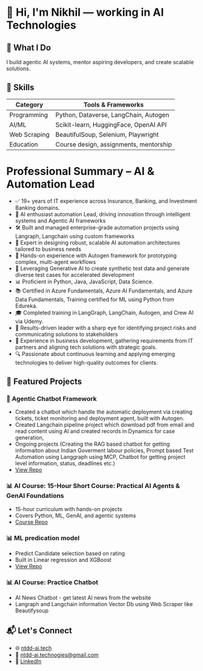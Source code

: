 # 👋 Hi, I'm Nikhil — working in AI Technologies

## 🚀 What I Do
I build agentic AI systems, mentor aspiring developers, and create scalable solutions.

## 🧠 Skills
| Category        | Tools & Frameworks                          |
|----------------|---------------------------------------------|
| Programming     | Python, Dataverse, LangChain, Autogen       |
| AI/ML           | Scikit-learn, HuggingFace, OpenAI API       |
| Web Scraping    | BeautifulSoup, Selenium, Playwright         |
| Education       | Course design, assignments, mentorship      |

# Professional Summary – AI & Automation Lead
- ✅ 19+ years of IT experience across Insurance, Banking, and Investment Banking domains.
- 🤖 AI enthusiast automation Lead, driving innovation through intelligent systems and Agentic AI frameworks
- 🛠️ Built and managed enterprise-grade automation projects using Langraph, Langchain using custom frameworks
- 🔄 Expert in designing robust, scalable AI automation architectures tailored to business needs
- 🧠 Hands-on experience with Autogen framework for prototyping complex, multi-agent workflows
- 🧪 Leveraging Generative AI to create synthetic test data and generate diverse test cases for accelerated development
- 📊 Proficient in Python, Java, JavaScript, Data Science.
- 📚 Certified in Azure Fundamentals, Azure AI Fundamentals, and Azure Data Fundamentals, Training certified for ML using Python from Edureka.
- 🎓 Completed training in LangGraph, LangChain, Autogen, and Crew AI via Udemy.
- 🚨 Results-driven leader with a sharp eye for identifying project risks and communicating solutions to stakeholders
- 💼 Experience in business development, gathering requirements from IT partners and aligning tech solutions with strategic goals.
- 🔍 Passionate about continuous learning and applying emerging technologies to deliver high-quality outcomes for clients.

## 📂 Featured Projects
### 🧭 Agentic Chatbot Framework
- Created a chatbot which handle the automatic deployment via creating tickets, ticket monitoring and deployment agent, built with Autogen.
- Created Langchain pipeline project which download pdf from email and read content using AI and created records in Dynamics for case generation,
- Ongoing projects (Creating the RAG based chatbot for getting informaiton about Indian Goverment labour policies, Prompt based Test Automation using Langgraph using MCP, Chatbot for getting project level information, status, deadlines etc.) 
- [View Repo](https://github.com/nikhilbhaturkar-ai/dubaipropertysearcher)

### 📊 AI Course: 15-Hour Short Course: Practical AI Agents & GenAI Foundations
- 15-hour curriculum with hands-on projects
- Covers Python, ML, GenAI, and agentic systems
- [Course Repo](https://github.com/nikhilbhaturkar-ai/ai-course/tree/main)

### 📊 ML predication model
- Predict Candidate selection based on rating
- Built in Linear regression and XGBoost
- [View Repo](https://github.com/nikhilbhaturkar-ai/PredictionBasedonCandidateRating)

### 📊 AI Course: Practice Chatbot
- AI News Chatbot - get latest AI news from the website
- Langraph and Langchain information Vector Db using Web Scraper like Beautifysoup 

## 📬 Let's Connect
- 🌐 [ntdd-ai.tech](https://ntdd-ai.tech)
- 📧 ntdd-ai.technogies@gmail.com
- 💼 [LinkedIn](https://linkedin.com/in/yourprofile)



